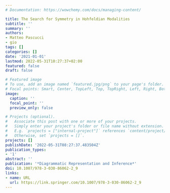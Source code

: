 ```yaml
---
# Documentation: https://wowchemy.com/docs/managing-content/

title: The Search for Symmetry in Hohfeldian Modalities
subtitle: ''
summary: ''
authors:
- Matteo Pascucci
- gio
tags: []
categories: []
date: '2021-01-01'
lastmod: 2022-05-31T10:27:37+02:00
featured: false
draft: false

# Featured image
# To use, add an image named `featured.jpg/png` to your page's folder.
# Focal points: Smart, Center, TopLeft, Top, TopRight, Left, Right, BottomLeft, Bottom, BottomRight.
image:
  caption: ''
  focal_point: ''
  preview_only: false

# Projects (optional).
#   Associate this post with one or more of your projects.
#   Simply enter your project's folder or file name without extension.
#   E.g. `projects = ["internal-project"]` references `content/project/deep-learning/index.md`.
#   Otherwise, set `projects = []`.
projects: []
publishDate: '2022-05-31T08:27:37.483504Z'
publication_types:
- '1'
abstract: ''
publication: '*Diagrammatic Representation and Inference*'
doi: 10.1007/978-3-030-86062-2_9
links:
- name: URL
  url: https://link.springer.com/10.1007/978-3-030-86062-2_9
---
```

